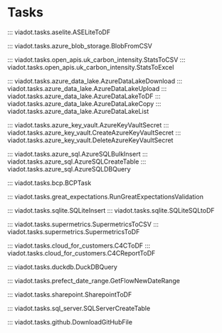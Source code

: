 # Tasks

::: viadot.tasks.aselite.ASELiteToDF

::: viadot.tasks.azure_blob_storage.BlobFromCSV

::: viadot.tasks.open_apis.uk_carbon_intensity.StatsToCSV
::: viadot.tasks.open_apis.uk_carbon_intensity.StatsToExcel

::: viadot.tasks.azure_data_lake.AzureDataLakeDownload
::: viadot.tasks.azure_data_lake.AzureDataLakeUpload
::: viadot.tasks.azure_data_lake.AzureDataLakeToDF
::: viadot.tasks.azure_data_lake.AzureDataLakeCopy
::: viadot.tasks.azure_data_lake.AzureDataLakeList

::: viadot.tasks.azure_key_vault.AzureKeyVaultSecret
::: viadot.tasks.azure_key_vault.CreateAzureKeyVaultSecret
::: viadot.tasks.azure_key_vault.DeleteAzureKeyVaultSecret

::: viadot.tasks.azure_sql.AzureSQLBulkInsert
::: viadot.tasks.azure_sql.AzureSQLCreateTable
::: viadot.tasks.azure_sql.AzureSQLDBQuery

::: viadot.tasks.bcp.BCPTask

::: viadot.tasks.great_expectations.RunGreatExpectationsValidation

::: viadot.tasks.sqlite.SQLiteInsert
::: viadot.tasks.sqlite.SQLiteSQLtoDF

::: viadot.tasks.supermetrics.SupermetricsToCSV
::: viadot.tasks.supermetrics.SupermetricsToDF

::: viadot.tasks.cloud_for_customers.C4CToDF
::: viadot.tasks.cloud_for_customers.C4CReportToDF

::: viadot.tasks.duckdb.DuckDBQuery

::: viadot.tasks.prefect_date_range.GetFlowNewDateRange

::: viadot.tasks.sharepoint.SharepointToDF

::: viadot.tasks.sql_server.SQLServerCreateTable

::: viadot.tasks.github.DownloadGitHubFile

<!-- ::: viadot.tasks.sap_rfc.SAPRFCToDF -->